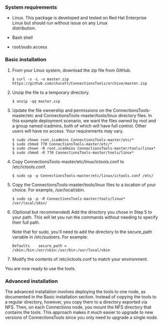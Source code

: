 ### System requirements

- Linux. This package is developed and tested on Red Hat Enterprise Linux but should run without issue on any Linux     
  distribution.
  
- Bash shell

- root/sudo access

### Basic installation

1. From your Linux system, download the zip file from GitHub.

   ```Shell
   $ curl -s -L -o master.zip https://github.com/chscott/ConnectionsTools/archive/master.zip
   ```
   
2. Unzip the file to a temporary directory.

   ```Shell
   $ unzip -qq master.zip
   ```
   
3. Update the file ownership and permissions on the ConnectionsTools-master/etc and ConnectionsTools-master/tools/linux 
   directory files. In this example deployment scenario, we want the files owned by root and a group named icadmins, both of 
   which will have full control. Other users will have no access. Your requirements may vary.
   
   ```Shell
   $ sudo chown root.icadmins ConnectionsTools-master/etc/*
   $ sudo chmod 770 ConnectionsTools-master/etc/*
   $ sudo chown -R root.icadmins ConnectionsTools-master/tools/linux*
   $ sudo chmod -R 770 ConnectionsTools-master/tools/linux*
   ```
   
4. Copy ConnectionsTools-master/etc/linux/ictools.conf to /etc/ictools.conf.

   ```Shell
   $ sudo cp -p ConnectionsTools-master/etc/linux/ictools.conf /etc/
   ```
   
5. Copy the ConnectionsTools-master/tools/linux files to a location of your choice. For example, /usr/local/sbin.

   ```Shell
   $ sudo cp -p -R ConnectionsTools-master/tools/linux* /usr/local/sbin/
   
6. (Optional but recommended) Add the directory you chose in Step 5 to your path. This will let you run the commands without
   needing to specify their full path.
   
   Note that for sudo, you'll need to add the directory to the secure_path variable in /etc/sudoers. For example:
   
   ```Shell
   Defaults    secure_path = /sbin:/bin:/usr/sbin:/usr/bin:/usr/local/sbin
   ```
   
7. Modify the contents of /etc/ictools.conf to match your environment.

You are now ready to use the tools.

### Advanced installation

The advanced installation involves deploying the tools to one node, as documented in the Basic installation section. Instead 
of copying the tools to a regular directory, however, you copy them to a directory exported via NFS. Then, on each 
Connections node, you mount the NFS directory that contains the tools. This approach makes it much easier to upgrade to new
versions of ConnectionsTools since you only need to upgrade a single node.